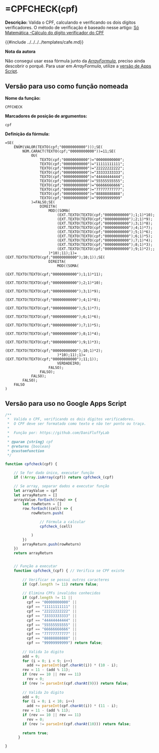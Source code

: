 # =CPFCHECK(cpf)

**Descrição:** Valida o CPF, calculando e verificando os dois dígitos verificadores. O método de verificação é baseado nesse artigo: [Só Matemática -Cálculo do dígito verificador do CPF](https://www.somatematica.com.br/faq/cpf.php)

{{#include ../../../../templates/cafe.md}}

<div class="note"><b>Nota da autora</b>

Não consegui usar essa fórmula junto da _[ArrayFormula](https://support.google.com/docs/answer/3093275?hl=pt-BR)_, preciso ainda descobrir o porquê.
Para usar em _ArrayFormula_, utilize a [versão de Apps Script](#versão-para-uso-no-google-apps-script). 
</div>

## Versão para uso como função nomeada

**Nome da função:**
```
CPFCHECK
```
**Marcadores de posição de argumentos:**
```
cpf
```

**Definição da fórmula:**
```
=SE(
    ÉNÚM(VALOR(TEXTO(cpf;"00000000000")));SE(
        NÚM.CARACT(TEXTO(cpf;"00000000000"))=11;SE(
            OU(
                TEXTO(cpf;"00000000000")="00000000000";
                TEXTO(cpf;"00000000000")="11111111111";
                TEXTO(cpf;"00000000000")="22222222222";
                TEXTO(cpf;"00000000000")="33333333333";
                TEXTO(cpf;"00000000000")="44444444444";
                TEXTO(cpf;"00000000000")="55555555555";
                TEXTO(cpf;"00000000000")="66666666666";
                TEXTO(cpf;"00000000000")="77777777777";
                TEXTO(cpf;"00000000000")="88888888888";
                TEXTO(cpf;"00000000000")="99999999999"
            )=FALSO;SE(
                DIREITA(
                    MOD((SOMA(
                        (EXT.TEXTO(TEXTO(cpf;"00000000000");1;1)*10);
                        (EXT.TEXTO(TEXTO(cpf;"00000000000");2;1)*9);
                        (EXT.TEXTO(TEXTO(cpf;"00000000000");3;1)*8);
                        (EXT.TEXTO(TEXTO(cpf;"00000000000");4;1)*7);
                        (EXT.TEXTO(TEXTO(cpf;"00000000000");5;1)*6);
                        (EXT.TEXTO(TEXTO(cpf;"00000000000");6;1)*5);
                        (EXT.TEXTO(TEXTO(cpf;"00000000000");7;1)*4);
                        (EXT.TEXTO(TEXTO(cpf;"00000000000");8;1)*3);
                        (EXT.TEXTO(TEXTO(cpf;"00000000000");9;1)*2);;
                    )*10);11);1)=(EXT.TEXTO(TEXTO(cpf;"00000000000");10;1));SE(
                    DIREITA(
                        MOD((SOMA(
                            (EXT.TEXTO(TEXTO(cpf;"00000000000");1;1)*11);
                            (EXT.TEXTO(TEXTO(cpf;"00000000000");2;1)*10);
                            (EXT.TEXTO(TEXTO(cpf;"00000000000");3;1)*9);
                            (EXT.TEXTO(TEXTO(cpf;"00000000000");4;1)*8);
                            (EXT.TEXTO(TEXTO(cpf;"00000000000");5;1)*7);
                            (EXT.TEXTO(TEXTO(cpf;"00000000000");6;1)*6);
                            (EXT.TEXTO(TEXTO(cpf;"00000000000");7;1)*5);
                            (EXT.TEXTO(TEXTO(cpf;"00000000000");8;1)*4);
                            (EXT.TEXTO(TEXTO(cpf;"00000000000");9;1)*3);
                            (EXT.TEXTO(TEXTO(cpf;"00000000000");10;1)*2);
                        )*10);11);1)=(EXT.TEXTO(TEXTO(cpf;"00000000000");11;1));
                        VERDADEIRO;
                    FALSO);
                FALSO);
            FALSO);
        FALSO);
    FALSO
)
```

## Versão para uso no Google Apps Script

```javascript
/**
 *  Valida o CPF, verificando os dois dígitos verificadores.
 *  O CPF deve ser formatado como texto e não ter ponto ou traço.
 *  
 *  Função por: https://github.com/DaniFluffyLab
 *
 * @param {string} cpf
 * @returns {boolean}
 * @customfunction
 */

function cpfcheck(cpf) {

    // Se for dado único, executar função
    if (!Array.isArray(cpf)) return cpfcheck_(cpf)

    // Se array, separar dados e executar função 
    let arrayValue = cpf
    let arrayReturn = []
    arrayValue.forEach((row) => {
        let rowReturn = []
        row.forEach((cell) => {
            rowReturn.push(

                // Fórmula a calcular
                cpfcheck_(cell)

            )
        })
        arrayReturn.push(rowReturn)
    })
    return arrayReturn


    // Função a executar
    function cpfcheck_(cpf) { // Verifica se CPF existe
      
        // Verificar se possui outros caracteres
        if (cpf.length != 11) return false;
      
        // Elimina CPFs invalidos conhecidos	
        if (cpf.length != 11 ||
          cpf == "00000000000" ||
          cpf == "11111111111" ||
          cpf == "22222222222" ||
          cpf == "33333333333" ||
          cpf == "44444444444" ||
          cpf == "55555555555" ||
          cpf == "66666666666" ||
          cpf == "77777777777" ||
          cpf == "88888888888" ||
          cpf == "99999999999") return false;
      
        // Valida 1o digito	
        add = 0;
        for (i = 0; i < 9; i++)
          add += parseInt(cpf.charAt(i)) * (10 - i);
        rev = 11 - (add % 11);
        if (rev == 10 || rev == 11)
          rev = 0;
        if (rev != parseInt(cpf.charAt(9))) return false;
      
        // Valida 2o digito	
        add = 0;
        for (i = 0; i < 10; i++)
          add += parseInt(cpf.charAt(i)) * (11 - i);
        rev = 11 - (add % 11);
        if (rev == 10 || rev == 11)
          rev = 0;
        if (rev != parseInt(cpf.charAt(10))) return false;
      
        return true;
      }

}
```